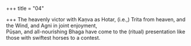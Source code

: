 +++
title = "04"

+++
The heavenly victor with Kaṇva as Hotar, (i.e.,) Trita from heaven, and  the Wind, and Agni in joint enjoyment,  
Pūṣan, and all-nourishing Bhaga have come to the (ritual) presentation  like those with swiftest horses to a contest.  